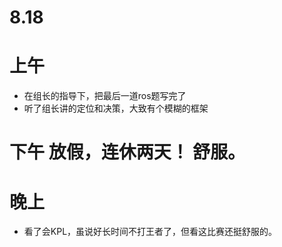 # 8.18
# 上午
- 在组长的指导下，把最后一道ros题写完了
- 听了组长讲的定位和决策，大致有个模糊的框架

# 下午 放假，连休两天！ 舒服。

# 晚上
- 看了会KPL，虽说好长时间不打王者了，但看这比赛还挺舒服的。

